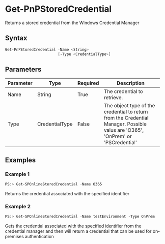 # Get-PnPStoredCredential
Returns a stored credential from the Windows Credential Manager
## Syntax
```powershell
Get-PnPStoredCredential -Name <String>
                        [-Type <CredentialType>]
```


## Parameters
Parameter|Type|Required|Description
---------|----|--------|-----------
|Name|String|True|The credential to retrieve.|
|Type|CredentialType|False|The object type of the credential to return from the Credential Manager. Possible valus are 'O365', 'OnPrem' or 'PSCredential'|
## Examples

### Example 1
```powershell
PS:> Get-SPOnlineStoredCredential -Name O365
```
Returns the credential associated with the specified identifier

### Example 2
```powershell
PS:> Get-SPOnlineStoredCredential -Name testEnvironment -Type OnPrem
```
Gets the credential associated with the specified identifier from the credential manager and then will return a credential that can be used for on-premises authentication

